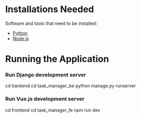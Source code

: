 # Installations Needed
Software and tools that need to be installed:
- [Python](https://www.python.org/)
- [Node.js](https://nodejs.org/)

# Running the Application
### Run Django development server
cd backend
cd task_manager_be
python manage.py runserver

### Run Vue.js development server
cd frontend
cd task_manager_fe
npm run dev
